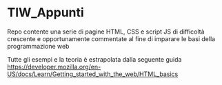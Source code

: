 # TIW_Appunti
Repo contente una serie di pagine HTML, CSS e script JS  di difficoltà crescente e opportunamente commentate al fine di imparare le basi della programmazione web

Tutte gli esempi e la teoria è estrapolata dalla seguente guida https://developer.mozilla.org/en-US/docs/Learn/Getting_started_with_the_web/HTML_basics
